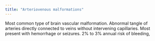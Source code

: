 ```yaml
---
title: "Arteriovenous malformations"
---
```

Most common type of brain vascular malformation. Abnormal tangle of arteries directly connected to veins without intervening capillaries. Most present with hemorrhage or seizures. 2% to 3% annual risk of bleeding,

